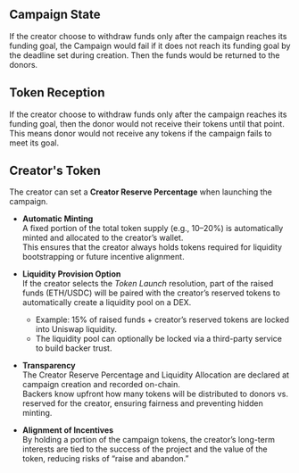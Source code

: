 ## Campaign State

If the creator choose to withdraw funds only after the campaign reaches its funding goal,
the Campaign would fail if it does not reach its funding goal by the deadline set during creation. Then the funds would be returned to the donors.

## Token Reception

If the creator choose to withdraw funds only after the campaign reaches its funding goal, then the donor would not receive their tokens until that point. This means donor would not receive any tokens if the campaign fails to meet its goal.

## Creator's Token

The creator can set a **Creator Reserve Percentage** when launching the campaign.

- **Automatic Minting**  
  A fixed portion of the total token supply (e.g., 10–20%) is automatically minted and allocated to the creator’s wallet.  
  This ensures that the creator always holds tokens required for liquidity bootstrapping or future incentive alignment.

- **Liquidity Provision Option**  
  If the creator selects the _Token Launch_ resolution, part of the raised funds (ETH/USDC) will be paired with the creator’s reserved tokens to automatically create a liquidity pool on a DEX.

  - Example: 15% of raised funds + creator’s reserved tokens are locked into Uniswap liquidity.
  - The liquidity pool can optionally be locked via a third-party service to build backer trust.

- **Transparency**  
  The Creator Reserve Percentage and Liquidity Allocation are declared at campaign creation and recorded on-chain.  
  Backers know upfront how many tokens will be distributed to donors vs. reserved for the creator, ensuring fairness and preventing hidden minting.

- **Alignment of Incentives**  
  By holding a portion of the campaign tokens, the creator’s long-term interests are tied to the success of the project and the value of the token, reducing risks of “raise and abandon.”
